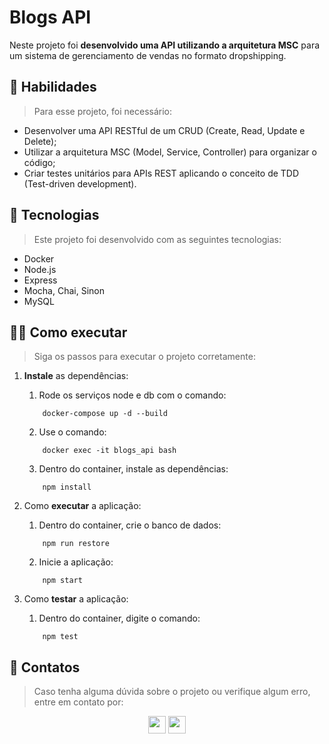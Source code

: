# Blogs API
<!-- Breve comentário sobre o projeto -->
Neste projeto foi **desenvolvido uma API utilizando a arquitetura MSC** para um sistema de gerenciamento de vendas no formato dropshipping.

## 🚀 Habilidades
> Para esse projeto, foi necessário:
<!-- Listar 2 a 3 habilidades desenvolvidas -->
- Desenvolver uma API RESTful de um CRUD (Create, Read, Update e Delete);
- Utilizar a arquitetura MSC (Model, Service, Controller) para organizar o código;
- Criar testes unitários para APIs REST aplicando o conceito de TDD (Test-driven development).

## 🤖 Tecnologias
> Este projeto foi desenvolvido com as seguintes tecnologias:
<!-- Listar 3 a 5 principais tecnologias usadas -->
- Docker
- Node.js
- Express
- Mocha, Chai, Sinon
- MySQL

## 🧑‍💻 Como executar
> Siga os passos para executar o projeto corretamente:
1. **Instale** as dependências:
    1. Rode os serviços node e db com o comando:
    ```
        docker-compose up -d --build
    ```
    2. Use o comando: 
    ```
        docker exec -it blogs_api bash
    ```
    3. Dentro do container, instale as dependências: 
    ```
        npm install
    ```

1. Como **executar** a aplicação:
    1. Dentro do container, crie o banco de dados:
    ```
        npm run restore
    ```
    2. Inicie a aplicação:
    ```
        npm start
    ```

1. Como **testar** a aplicação:
    1. Dentro do container, digite o comando:
    ```
        npm test
    ```
    
## 📧 Contatos
> Caso tenha alguma dúvida sobre o projeto ou verifique algum erro, entre em contato por:
<div align="center" style="display: inline_block">
  <a href="https://www.linkedin.com/in/tiagoprysthon" target="_blank"><img height="28rem" src="https://img.shields.io/badge/LinkedIn-0077B5?style=for-the-badge&logo=linkedin&logoColor=white"></a> 
  <a href = "mailto:tiagoprysthon14@gmail.com"><img height="28rem" src="https://img.shields.io/badge/Gmail-D14836?style=for-the-badge&logo=gmail&logoColor=white" target="_blank"></a>
</div>
